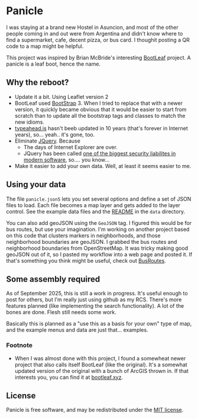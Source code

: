 # Panicle
I was staying at a brand new Hostel in Asuncion, and most of the other people coming in and out were from Argentina and didn't know where to find a supermarket, cafe, decent pizza, or bus card.  I thoughit posting a QR code to a map might be helpful.   

This project was inspired by Brian McBride's interesting [BootLeaf](https://github.com/bmcbride/bootleaf) project.  A panicle is a leaf boot, hence the name.
 
## Why the reboot?
- Update it a bit.  Using Leaflet version 2
- BootLeaf used [BootStrap](https://getbootstrap.com) 3.  When I tried to replace that with a newer version, it quickly became obvious that it would be easier to start from scratch than to update all the bootstrap tags and classes to match the new idioms.
- [typeahead.js](https://twitter.github.io/typeahead.js/) hasn't beeb updated in 10 years (that's forever in Internet years), so... yeah.. it's gone, too.
- Eliminate [JQuery](https://youmightnotneedjquery.com/).  Because
  - The days of Internet Explorer are over.
  - JQuery has been called [one of the biggest security liabilites in modern software](https://www.blackduck.com/content/dam/black-duck/en-us/reports/rep-ossra.pdf), so.... you know...
- Make it easier to add your own data.  Well, at least it seems easier to me.

## Using your data
The file `panicle.json5` lets you set several options and define 
a set of JSON files to load.  Each file becomes a map layer and gets added to
the layer control.  See the example data files and the 
[README](./data/README.md) in the `data` directory.

You can also add geoJSON using the `GeoJSON` tag.  I figured this would be
for bus routes, but use your imagination.  I'm working on another project
based on this code that clusters markers in neighborhoods, and those 
neighborhood boundaries are geoJSON.  I grabbed the bus routes and 
neighborhood boundaries from OpenStreetMap.  It was tricky making good
geoJSON out of it, so I pasted my workflow into a web page and posted it.
If that's something you think might be useful, check out 
[BusRoutes](https://github.com/almamigratoria-netizen/BusRoutes).

## Some assembly required
As of September 2025, this is still a work in progress.  It's useful enough
to post for others, but I'm really just using github as my RCS.  There's 
more features planned (like implementing the search functionality).
A lot of the bones are done.  Flesh still needs some work.

Basically this is planned as a "use this as a basis for your own" type of
map, and the example menus and data are just that... examples.

### Footnote
- When I was almost done with this project, I found a somewheat newer project 
that also calls itself BootLeaf (like the original).  It's a somewhat
updated version of the original with a bunch of ArcGIS thrown in. If that 
interests you, you can find it at [bootleaf.xyz](https://bootleaf.xyz).
## License
Panicle is free software, and may be redistributed under the [MIT license](LICENSE).
